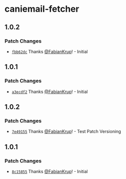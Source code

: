 # caniemail-fetcher

## 1.0.2

### Patch Changes

- [`fbb62dc`](https://github.com/FabianKrup/caniemail-fetcher/commit/fbb62dcd011765e2522b82387b8f49f43ea02217) Thanks [@FabianKrup](https://github.com/FabianKrup)! - Initial

## 1.0.1

### Patch Changes

- [`a3ecdf2`](https://github.com/FabianKrup/caniemail-fetcher/commit/a3ecdf2dbfc7ff90787d3f68d16cbbb67c67e42e) Thanks [@FabianKrup](https://github.com/FabianKrup)! - Initial

## 1.0.2

### Patch Changes

- [`7e49155`](https://github.com/FabianKrup/caniemail-fetcher/commit/7e491554419a98a5cc0c9f98979c94700060ebdc) Thanks [@FabianKrup](https://github.com/FabianKrup)! - Test Patch Versioning

## 1.0.1

### Patch Changes

- [`8c15855`](https://github.com/FabianKrup/caniemail-fetcher/commit/8c1585535c527517578856d9693daa40f58bd5f9) Thanks [@FabianKrup](https://github.com/FabianKrup)! - Initial
